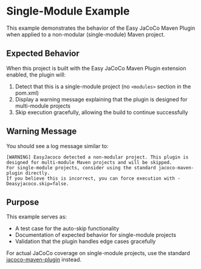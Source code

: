 # Single-Module Example

This example demonstrates the behavior of the Easy JaCoCo Maven Plugin when applied to a non-modular (single-module) Maven project.

## Expected Behavior

When this project is built with the Easy JaCoCo Maven Plugin extension enabled, the plugin will:

1. Detect that this is a single-module project (no `<modules>` section in the pom.xml)
2. Display a warning message explaining that the plugin is designed for multi-module projects
3. Skip execution gracefully, allowing the build to continue successfully

## Warning Message

You should see a log message similar to:

```
[WARNING] EasyJacoco detected a non-modular project. This plugin is designed for multi-module Maven projects and will be skipped. 
For single-module projects, consider using the standard jacoco-maven-plugin directly. 
If you believe this is incorrect, you can force execution with -Deasyjacoco.skip=false.
```

## Purpose

This example serves as:
- A test case for the auto-skip functionality
- Documentation of expected behavior for single-module projects
- Validation that the plugin handles edge cases gracefully

For actual JaCoCo coverage on single-module projects, use the standard [jacoco-maven-plugin](https://www.jacoco.org/jacoco/trunk/doc/maven.html) instead.